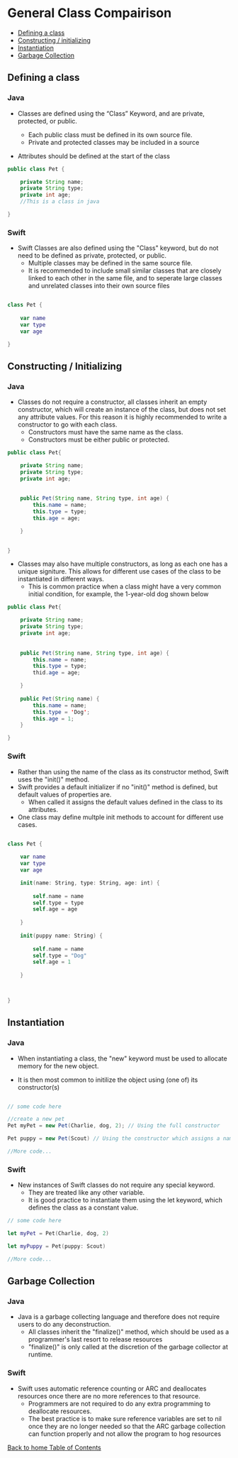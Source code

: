 # General Class Compairison

* [Defining a class](#defining-a-class)
* [Constructing / initializing](#constructing--initializing)
* [Instantiation](#instantiation)
* [Garbage Collection](#garbage-collection)

## Defining a class

### Java

* Classes are defined using the “Class” Keyword, and are private, protected, or public. 
    * Each public class must be defined in its own source file. 
    * Private and protected classes may be included in a source 
    
* Attributes should be defined at the start of the class
    
```java
public class Pet {

    private String name;
    private String type;
    private int age;
    //This is a class in java

}
```

### Swift

* Swift Classes are also defined using the "Class" keyword, but do not need to be defined as private, protected, or public.
    * Multiple classes may be defined in the same source file. 
    * It is recommended to include small similar classes that are closely linked to each other in the same file, and to seperate large classes and unrelated classes into their own source files
    
```swift

class Pet {
    
    var name
    var type
    var age 

}

```


## Constructing / Initializing

### Java

* Classes do not require a constructor, all classes inherit an empty constructor, which will create an instance of the class, but does not set any attribute values. For this reason it is highly recommended to write a constructor to go with each class.
    * Constructors must have the same name as the class. 
    * Constructors must be either public or protected. 
    
```java
public class Pet{

    private String name;
    private String type;
    private int age;
    
    
    public Pet(String name, String type, int age) {
        this.name = name;
        this.type = type;
        this.age = age;

    }
    

}
```

* Classes may also have multiple constructors, as long as each one has a unique signiture. This allows for different use cases of the class to be instantiated in different ways.
    * This is common practice when a class might have a very common initial condition, for example, the 1-year-old dog shown below

```java
public class Pet{

    private String name;
    private String type;
    private int age;
    
    
    public Pet(String name, String type, int age) {
        this.name = name;
        this.type = type;
        thid.age = age;

    }
    
    public Pet(String name) {
        this.name = name;
        this.type = 'Dog';
        this.age = 1;
    }

}
```

### Swift

* Rather than using the name of the class as its constructor method, Swift uses the "init()" method.
* Swift provides a default initializer if no "init()" method is defined, but default values of properties are. 
    * When called it assigns the default values defined in the class to its attributes.
* One class may define multple init methods to account for different use cases. 

```swift

class Pet {
    
    var name
    var type
    var age 

    init(name: String, type: String, age: int) {
    
        self.name = name
        self.type = type
        self.age = age
    
    }
    
    init(puppy name: String) {
    
        self.name = name
        self.type = "Dog"
        self.age = 1
    
    }



}
```

## Instantiation

### Java

* When instantiating a class, the "new" keyword must be used to allocate memory for the new object.

* It is then most common to initilize the object using (one of) its constructor(s)

```java

// some code here

//create a new pet
Pet myPet = new Pet(Charlie, dog, 2); // Using the full constructor

Pet puppy = new Pet(Scout) // Using the constructor which assigns a name to a 1 year old dog

//More code...

```
### Swift

* New instances of Swift classes do not require any special keyword. 
    * They are treated like any other variable.
    * It is good practice to instantiate them using the let keyword, which defines the class as a constant value.
    
```swift
// some code here

let myPet = Pet(Charlie, dog, 2)

let myPuppy = Pet(puppy: Scout)

//More code...

```

## Garbage Collection

### Java
    
* Java is a garbage collecting language and therefore does not require users to do any deconstruction.
    * All classes inherit the "finalize()" method, which should be used as a programmer's last resort to release resources
    * "finalize()" is only called at the discretion of the garbage collector at runtime.


### Swift

* Swift uses automatic reference counting or ARC and deallocates resources once there are no more references to that resource.
    * Programmers are not required to do any extra programming to deallocate resources. 
    * The best practice is to make sure reference variables are set to nil once they are no longer needed so that the ARC garbage collection can function properly and not allow the program to hog resources



 [Back to home Table of Contents](README.md)

